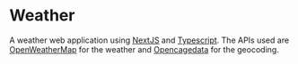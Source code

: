 # Weather

A weather web application using [NextJS](https://nextjs.org/) and [Typescript](https://nextjs.org/). The APIs used are [OpenWeatherMap](https://openweathermap) for the weather and [Opencagedata](https://opencagedata.com/) for the geocoding.